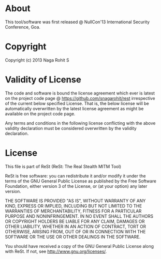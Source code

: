 About
=====
This tool/software was first released @ NullCon'13 International Security Conference, Goa.

Copyright
=========
Copyright (c) 2013 Naga Rohit S

Validity of License
===================
The code and software is bound the license agreement which ever is latest
on the project code page @ https://github.com/snagarohit/rest irrespective of the current
below specified License. That is, the below license will be automatically overwritten by the 
latest license agreement as might be available on the project code page.

Any terms and conditions in the following license conflicting with the above validity declaration
must be considered overwritten by the validity declaration.

License
=======
This file is part of ReSt (ReSt: The Real Stealth MITM Tool)

ReSt is free software: you can redistribute it and/or modify
it under the terms of the GNU General Public License as published by
the Free Software Foundation, either version 3 of the License, or
(at your option) any later version.

THE SOFTWARE IS PROVIDED "AS IS", WITHOUT WARRANTY OF ANY KIND, EXPRESS 
OR IMPLIED, INCLUDING BUT NOT LIMITED TO THE WARRANTIES OF MERCHANTABILITY, 
FITNESS FOR A PARTICULAR PURPOSE AND NONINFRINGEMENT. IN NO EVENT SHALL THE 
AUTHORS OR COPYRIGHT HOLDERS BE LIABLE FOR ANY CLAIM, DAMAGES OR OTHER 
LIABILITY, WHETHER IN AN ACTION OF CONTRACT, TORT OR OTHERWISE, ARISING FROM, 
OUT OF OR IN CONNECTION WITH THE SOFTWARE OR THE USE OR OTHER DEALINGS IN THE 
SOFTWARE.

You should have received a copy of the GNU General Public License
along with ReSt.  If not, see <http://www.gnu.org/licenses/>.
